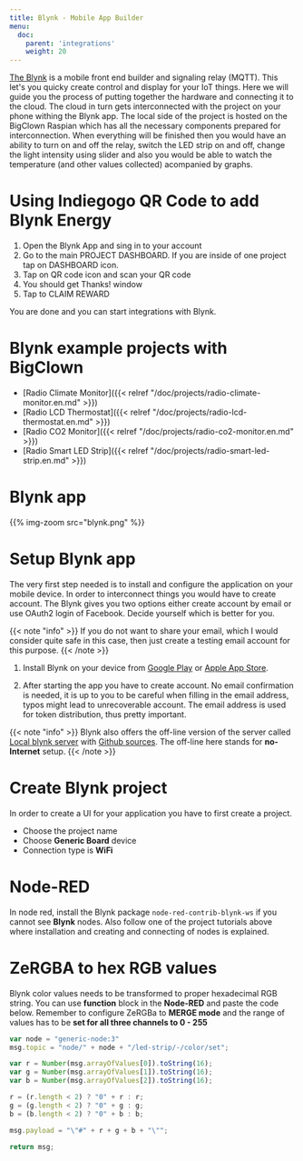 ```yaml
---
title: Blynk - Mobile App Builder
menu:
  doc:
    parent: 'integrations'
    weight: 20
---
```


[The Blynk](http://www.blynk.cc/) is a mobile front end builder and signaling relay (MQTT). This let's you quicky create control and display for your IoT things. Here we will guide you the process of putting together the hardware and connecting it to the cloud. The cloud in turn gets interconnected with the project on your phone withing the Blynk app. The local side of the project is hosted on the BigClown Raspian which has all the necessary components prepared for interconnection. When everything will be finished then you would have an ability to turn on and off the relay, switch the LED strip on and off, change the light intensity using slider and also you would be able to watch the temperature (and other values collected) acompanied by graphs.

# Using Indiegogo QR Code to add Blynk Energy

1. Open the Blynk App and sing in to your account
2. Go to the main PROJECT DASHBOARD. If you are inside of one project tap on DASHBOARD icon.
3. Tap on QR code icon and scan your QR code
4. You should get Thanks! window
5. Tap to CLAIM REWARD

You are done and you can start integrations with Blynk.

# Blynk example projects with BigClown

  * [Radio Climate Monitor]({{< relref "/doc/projects/radio-climate-monitor.en.md" >}})
  * [Radio LCD Thermostat]({{< relref "/doc/projects/radio-lcd-thermostat.en.md" >}})
  * [Radio CO2 Monitor]({{< relref "/doc/projects/radio-co2-monitor.en.md" >}})
  * [Radio Smart LED Strip]({{< relref "/doc/projects/radio-smart-led-strip.en.md" >}})

# Blynk app

{{% img-zoom src="blynk.png" %}}

# Setup Blynk app

The very first step needed is to install and configure the application on your mobile device. In order to interconnect things you would have to create account. The Blynk gives you two options either create account by email or use OAuth2 login of Facebook. Decide yourself which is better for you.

{{< note "info" >}}
If you do not want to share your email, which I would consider quite safe in this case, then just create a testing email account for this purpose.
{{< /note >}}

1. Install Blynk on your device from [Google Play](https://play.google.com/store/apps/details?id=cc.blynk) or [Apple App Store](https://itunes.apple.com/us/app/blynk-iot-for-arduino-rpi-particle-esp8266/id808760481).

2. After starting the app you have to create account. No email confirmation is needed, it is up to you to be careful when filling in the email address, typos might lead to unrecoverable account. The email address is used for token distribution, thus pretty important.

{{< note "info" >}}
Blynk also offers the off-line version of the server called [Local blynk server](http://docs.blynk.cc/#blynk-server) with [Github sources](https://github.com/blynkkk/blynk-server). The off-line here stands for **no-Internet** setup.
{{< /note >}}

# Create Blynk project

In order to create a UI for your application you have to first create a project.

  * Choose the project name
  * Choose **Generic Board** device
  * Connection type is **WiFi**

# Node-RED

In node red, install the Blynk package `node-red-contrib-blynk-ws` if you cannot see **Blynk** nodes. Also follow one of the project tutorials above where installation and creating and connecting of nodes is explained.

# ZeRGBA to hex RGB values

Blynk color values needs to be transformed to proper hexadecimal RGB string. You can use **function** block in the **Node-RED** and paste the code below. Remember to configure ZeRGBa to **MERGE mode** and the range of values has to be **set for all three channels to 0 - 255**

```js
var node = "generic-node:3"
msg.topic = "node/" + node + "/led-strip/-/color/set";

var r = Number(msg.arrayOfValues[0]).toString(16);
var g = Number(msg.arrayOfValues[1]).toString(16);
var b = Number(msg.arrayOfValues[2]).toString(16);

r = (r.length < 2) ? "0" + r : r;
g = (g.length < 2) ? "0" + g : g;
b = (b.length < 2) ? "0" + b : b;

msg.payload = "\"#" + r + g + b + "\"";

return msg;
```
